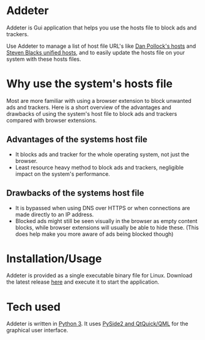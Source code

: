 # Addeter
Addeter is Gui application that helps you use the hosts file to block ads and trackers.

Use Addeter to manage a list of host file URL's like [Dan Pollock's hosts](http://someonewhocares.org/hosts/) and 
[Steven Blacks unified hosts](https://raw.githubusercontent.com/StevenBlack/hosts/master/hosts), and to 
easily update the hosts file on your system with these hosts files. 

# Why use the system's hosts file 

Most are more familiar with using a browser extension to block unwanted ads and trackers. 
Here is a short overview of the advantages and drawbacks of using the system's host file to block ads and trackers 
compared with browser extensions.

## Advantages of the systems host file

- It blocks ads and tracker for the whole operating system, not just the browser.
- Least resource heavy method to block ads and trackers, negligible impact on the system's performance.

## Drawbacks of the systems host file

- It is bypassed when using DNS over HTTPS or when connections are made directly to an IP address.
- Blocked ads might still be seen visually in the browser as empty content blocks, while browser extensions will 
usually be able to hide these. (This does help make you more aware of ads being blocked though)

# Installation/Usage

Addeter is provided as a single executable binary file for Linux. Download the latest release 
[here](https://github.com/PhilipVis/Addeter/releases) and execute it to start the application. 

# Tech used

Addeter is written in [Python 3](https://docs.python.org/3/). It uses 
[PySide2 and QtQuick/QML](https://doc.qt.io/qtforpython/contents.html) for the graphical user interface.

